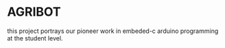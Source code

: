 # AGRIBOT
this project portrays our pioneer work in embeded-c arduino programming at the student level.
